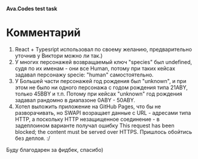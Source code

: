 **Ava.Codes test task**

# Комментарий
1. React + Typesript использовал по своему желанию, предварительно уточнив у Виктори можно ли так.)
2. У многих персонажей возвращаемый ключ "species" был undefined, судя по их именам - они все Human, потому при таких кейсах задавал персонажу specie: "human" самостоятельно.
3. У Большей части персонажей год рождения был "unknown", и при этом не было ни одного персонажа с годом рождения типа 21ABY, только 45BBY и т.п. Потому при кейсах "unknown" год рождения задавал рандомно в диапазоне 0ABY - 50ABY.
4. Хотел выложить приложение на GitHub Pages, что бы не разворачивать, но SWAPI возращает данные с URL - адресами типа HTTP, а поскольку HTTP незащищенное соединение - в задеплоином варианте получал ошибку This request has been blocked; the content must be served over HTTPS. Пришлось обойтись без деплоя. :/

Буду благодарен за фидбек, спасибо)
